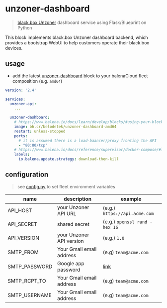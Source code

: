 # unzoner-dashboard
> [black.box Unzoner](https://www.unzoner.com/#technical-architecture) dashboard service using Flask/Blueprint on Python

This block implements black.box Unzoner dashboard backend, which provides a bootstrap
WebUI to help customers operate their black.box devices.


## usage
* add the latest [unzoner-dashboard](https://hub.balena.io/organizations/belodetek/blocks) block to your balenaCloud fleet composition (e.g. `amd64`)

```yml
version: '2.4'

services:
  unzoner-api:
    ...

  unzoner-dashboard:
    # https://www.balena.io/docs/learn/develop/blocks/#using-your-block-in-other-projects
    image: bh.cr/belodetek/unzoner-dashboard-amd64
    restart: unless-stopped
    ports:
      # it is assumed there is a load-baancer/proxy fronting the API
      - "80:80/tcp"
    # https://www.balena.io/docs/reference/supervisor/docker-compose/#labels
    labels:
      io.balena.update.strategy: download-then-kill
```

## configuration
> see [config.py](src/app/config.py) to set fleet environment variables

name | description | example
--- | --- | ---
API_HOST | your Unzoner API URL | (e.g.) `https://api.acme.com`
API_SECRET | shared secret | (e.g.) `openssl rand -hex 16`
API_VERSION | your Unzoner API version | (e.g.) `1.0`
SMTP_FROM | Your Gmail email address | (e.g) `team@acme.com`
SMTP_PASSWORD | Google app password | [link](https://support.google.com/accounts/answer/185833?hl=en)
SMTP_RCPT_TO | Your Gmail email address | (e.g) `team@acme.com`
SMTP_USERNAME | Your Gmail email address | (e.g) `team@acme.com`
